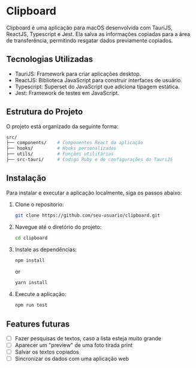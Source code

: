 # Clipboard
Clipboard é uma aplicação para macOS desenvolvida com TauriJS, ReactJS, Typescript e Jest. Ela salva as informações copiadas para a área de transferência, permitindo resgatar dados previamente copiados.

## Tecnologias Utilizadas
- TauriJS: Framework para criar aplicações desktop.
- ReactJS: Biblioteca JavaScript para construir interfaces de usuário.
- Typescript: Superset do JavaScript que adiciona tipagem estática.
- Jest: Framework de testes em JavaScript.

## Estrutura do Projeto
O projeto está organizado da seguinte forma:

```sh
src/
├── components/    # Componentes React da aplicação
├── hooks/         # Hooks personalizados
├── utils/         # Funções utilitárias
├── src-tauri/     # Codigo Ruby e de configurações do TauriJS
```

## Instalação
Para instalar e executar a aplicação localmente, siga os passos abaixo:

1. Clone o repositorio:
    ```sh
    git clone https://github.com/seu-usuario/clipboard.git
    ```
2. Navegue até o diretório do projeto:
    ```sh
    cd clipboard
    ```
3. Instale as dependências:
    ```sh
    npm install
    ```
    or
    ```sh
    yarn install
    ```
4. Execute a aplicação:
    ```sh
    npm run test
    ```


## Features futuras
- [ ] Fazer pesquisas de textos, caso a lista esteja muito grande
- [ ] Aparecer um "preview" de uma foto tirada print
- [ ] Salvar os textos copiados
- [ ] Sincronizar os dados com uma aplicação web
